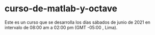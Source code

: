 # curso-de-matlab-y-octave
Este es un curso que se desarrolla los días sábados de junio de 2021 en intervalo de 08:00 am a 02:00 pm (GMT -05:00 , Lima).
